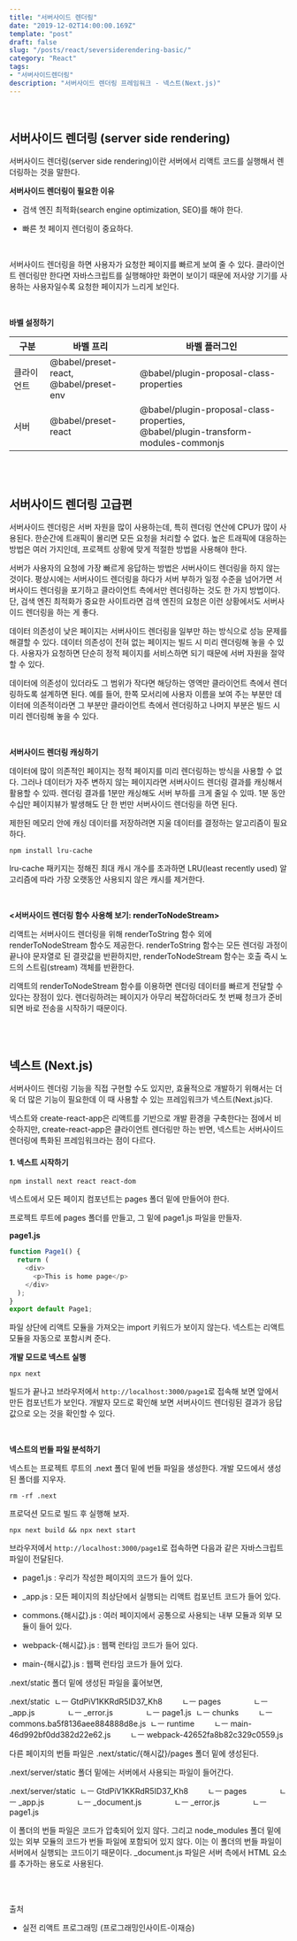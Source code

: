 ```yaml
---
title: "서버사이드 렌더링"
date: "2019-12-02T14:00:00.169Z"
template: "post"
draft: false
slug: "/posts/react/seversiderendering-basic/"
category: "React"
tags:
- "서버사이드렌더링"
description: "서버사이드 렌더링 프레임워크 - 넥스트(Next.js)"
---
```


<br>

## 서버사이드 렌더링 (server side rendering)

서버사이드 렌더링(server side rendering)이란 서버에서 리액트 코드를 실행해서 렌더링하는 것을 말한다.

**서버사이드 렌더링이 필요한 이유**

- 검색 엔진 최적화(search engine optimization, SEO)를 해야 한다.

- 빠른 첫 페이지 렌더링이 중요하다.

<br>

서버사이드 렌더링을 하면 사용자가 요청한 페이지를 빠르게 보여 줄 수 있다. 클라이언트 렌더링만 한다면 자바스크립트를 실행해야만 화면이 보이기 때문에 저사양 기기를 사용하는 사용자일수록 요청한 페이지가 느리게 보인다.

<br>

**바벨 설정하기**

|구분|바벨 프리|바벨 플러그인|
|------|---|---|
|클라이언트|@babel/preset-react, <br> @babel/preset-env|@babel/plugin-proposal-class-properties|
|서버|@babel/preset-react|@babel/plugin-proposal-class-properties, <br> @babel/plugin-transform-modules-commonjs|

<br>
<br>

## 서버사이드 렌더링 고급편

서버사이드 렌더링은 서버 자원을 많이 사용하는데, 특히 렌더링 연산에 CPU가 많이 사용된다. 한순간에 트래픽이 몰리면 모든 요청을 처리할 수 없다. 높은 트래픽에 대응하는 방법은 여러 가지인데, 프로젝트 상황에 맞게 적절한 방법을 사용해야 한다.

서버가 사용자의 요청에 가장 빠르게 응답하는 방법은 서버사이드 렌더링을 하지 않는 것이다. 평상시에는 서버사이드 렌더링을 하다가 서버 부하가 일정 수준을 넘어가면 서버사이드 렌더링을 포기하고 클라이언트 측에서만 렌더링하는 것도 한 가지 방법이다. 단, 검색 엔진 최적화가 중요한 사이트라면 검색 엔진의 요청은 이런 상황에서도 서버사이드 렌더링을 하는 게 좋다.

데이터 의존성이 낮은 페이지는 서버사이드 렌더링을 일부만 하는 방식으로 성능 문제를 해결할 수 있다. 데이터 의존성이 전혀 없는 페이지는 빌드 시 미리 렌더링해 놓을 수 있다. 사용자가 요청하면 단순히 정적 페이지를 서비스하면 되기 때문에 서버 자원을 절약할 수 있다.

데이터에 의존성이 있더라도 그 범위가 작다면 해당하는 영역만 클라이언트 측에서 렌더링하도록 설계하면 된다. 예를 들어, 한쪽 모서리에 사용자 이름을 보여 주는 부분만 데이터에 의존적이라면 그 부분만 클라이언트 측에서 렌더링하고 나머지 부분은 빌드 시 미리 렌더링해 놓을 수 있다.

<br>

**서버사이드 렌더링 캐싱하기**

데이터에 많이 의존적인 페이지는 정적 페이지를 미리 렌더링하는 방식을 사용할 수 없다. 그러나 데이터가 자주 변하지 않는 페이지라면 서버사이드 렌더링 결과를 캐싱해서 활용할 수 있따. 렌더링 결과를 1분만 캐싱해도 서버 부하를 크게 줄일 수 있따. 1분 동안 수십만 페이지뷰가 발생해도 단 한 번만 서버사이드 렌더링을 하면 된다.

제한된 메모리 안에 캐싱 데이터를 저장하려면 지울 데이터를 결정하는 알고리즘이 필요하다.

`npm install lru-cache`

lru-cache 패키지는 정해진 최대 캐시 개수를 초과하면 LRU(least recently used) 알고리즘에 따라 가장 오랫동안 사용되지 않은 캐시를 제거한다.

<br>

**<서버사이드 렌더링 함수 사용해 보기: renderToNodeStream>**

리액트는 서버사이드 렌더링을 위해 renderToString 함수 외에 renderToNodeStream 함수도 제공한다. renderToString 함수는 모든 렌더링 과정이 끝나야 문자열로 된 결괏값을 반환하지만, renderToNodeStream 함수는 호출 즉시 노드의 스트림(stream) 객체를 반환한다.

리액트의 renderToNodeStream 함수를 이용하면 렌더링 데이터를 빠르게 전달할 수 있다는 장점이 있다. 렌더링하려는 페이지가 아무리 복잡하더라도 첫 번째 청크가 준비되면 바로 전송을 시작하기 때문이다.

<br>
<br>

## 넥스트 (Next.js)

서버사이드 렌더링 기능을 직접 구현할 수도 있지만, 효율적으로 개발하기 위해서는 더욱 더 많은 기능이 필요한데 이 때 사용할 수 있는 프레임워크가 넥스트(Next.js)다.

넥스트와 create-react-app은 리액트를 기반으로 개발 환경을 구축한다는 점에서 비슷하지만, create-react-app은 클라이언트 렌더링만 하는 반면, 넥스트는 서버사이드 렌더링에 특화된 프레임워크라는 점이 다르다.

#### 1. 넥스트 시작하기

`npm install next react react-dom`

넥스트에서 모든 페이지 컴포넌트는 pages 폴더 밑에 만들어야 한다.

프로젝트 루트에 pages 폴더를 만들고, 그 밑에 page1.js 파일을 만들자.

**page1.js**

``` JavaScript
function Page1() {
  return (
    <div>
      <p>This is home page</p>
    </div>
  );
}
export default Page1;
```

파일 상단에 리액트 모듈을 가져오는 import 키워드가 보이지 않는다. 넥스트는 리액트 모듈을 자동으로 포함시켜 준다.

**개발 모드로 넥스트 실행**

`npx next`

빌드가 끝나고 브라우저에서 `http://localhost:3000/page1`로 접속해 보면 앞에서 만든 컴포넌트가 보인다. 개발자 모드로 확인해 보면 서버사이드 렌더링된 결과가 응답값으로 오는 것을 확인할 수 있다.

<br>

**넥스트의 번들 파일 분석하기**

넥스트는 프로젝트 루트의 .next 폴더 밑에 번들 파일을 생성한다. 개발 모드에서 생성된 폴더를 지우자.

`rm -rf .next`

프로덕션 모드로 빌드 후 실행해 보자.

`npx next build && npx next start`

브라우저에서 `http://localhost:3000/page1`로 접속하면 다음과 같은 자바스크립트 파일이 전달된다.

- page1.js : 우리가 작성한 페이지의 코드가 들어 있다.

- \_app.js : 모든 페이지의 최상단에서 실행되는 리액트 컴포넌트 코드가 들어 있다.

- commons.{해시값}.js : 여러 페이지에서 공통으로 사용되는 내부 모듈과 외부 모듈이 들어 있다.

- webpack-{해시값}.js : 웹팩 런타임 코드가 들어 있다.

- main-{해시값}.js : 웹팩 런타임 코드가 들어 있다.

.next/static 폴더 밑에 생성된 파일을 훑어보면,

.next/static
&nbsp;ㄴㅡ GtdPiV1KKRdR5ID37_Kh8
&nbsp;&nbsp;&nbsp;&nbsp;&nbsp;&nbsp;&nbsp;&nbsp;ㄴㅡ pages
&nbsp;&nbsp;&nbsp;&nbsp;&nbsp;&nbsp;&nbsp;&nbsp;&nbsp;&nbsp;&nbsp;&nbsp;&nbsp;&nbsp;ㄴㅡ \_app.js
&nbsp;&nbsp;&nbsp;&nbsp;&nbsp;&nbsp;&nbsp;&nbsp;&nbsp;&nbsp;&nbsp;&nbsp;&nbsp;&nbsp;ㄴㅡ \_error.js
&nbsp;&nbsp;&nbsp;&nbsp;&nbsp;&nbsp;&nbsp;&nbsp;&nbsp;&nbsp;&nbsp;&nbsp;&nbsp;&nbsp;ㄴㅡ page1.js
&nbsp;ㄴㅡ chunks
&nbsp;&nbsp;&nbsp;&nbsp;&nbsp;&nbsp;&nbsp;&nbsp;ㄴㅡ commons.ba5f8136aee884888d8e.js
&nbsp;ㄴㅡ runtime
&nbsp;&nbsp;&nbsp;&nbsp;&nbsp;&nbsp;&nbsp;&nbsp;ㄴㅡ main-46d992bf0dd382d22e62.js
&nbsp;&nbsp;&nbsp;&nbsp;&nbsp;&nbsp;&nbsp;&nbsp;ㄴㅡ webpack-42652fa8b82c329c0559.js

다른 페이지의 번들 파일은 .next/static/{해시값}/pages 폴더 밑에 생성된다.

.next/server/static 폴더 밑에는 서버에서 사용되는 파일이 들어간다.

.next/server/static
&nbsp;ㄴㅡ GtdPiV1KKRdR5ID37_Kh8
&nbsp;&nbsp;&nbsp;&nbsp;&nbsp;&nbsp;&nbsp;&nbsp;ㄴㅡ pages
&nbsp;&nbsp;&nbsp;&nbsp;&nbsp;&nbsp;&nbsp;&nbsp;&nbsp;&nbsp;&nbsp;&nbsp;&nbsp;&nbsp;ㄴㅡ \_app.js
&nbsp;&nbsp;&nbsp;&nbsp;&nbsp;&nbsp;&nbsp;&nbsp;&nbsp;&nbsp;&nbsp;&nbsp;&nbsp;&nbsp;ㄴㅡ \_document.js
&nbsp;&nbsp;&nbsp;&nbsp;&nbsp;&nbsp;&nbsp;&nbsp;&nbsp;&nbsp;&nbsp;&nbsp;&nbsp;&nbsp;ㄴㅡ \_error.js
&nbsp;&nbsp;&nbsp;&nbsp;&nbsp;&nbsp;&nbsp;&nbsp;&nbsp;&nbsp;&nbsp;&nbsp;&nbsp;&nbsp;ㄴㅡ page1.js

이 폴더의 번들 파일은 코드가 압축되어 있지 않다. 그리고 node_modules 폴더 밑에 있는 외부 모듈의 코드가 번들 파일에 포함되어 있지 않다. 이는 이 폴더의 번들 파일이 서버에서 실행되는 코드이기 때문이다.
\_document.js  파일은 서버 측에서 HTML 요소를 추가하는 용도로 사용된다.


<br>
<br>

출처
- 실전 리액트 프로그래밍 (프로그래밍인사이트-이재승)
